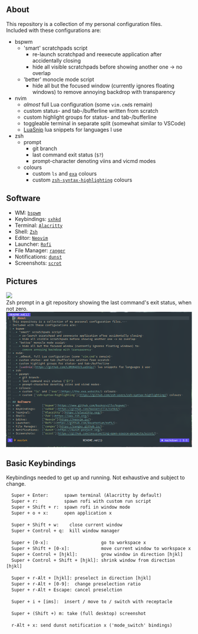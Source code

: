 ## About
This repository is a collection of my personal configuration files.  
Included with these configurations are:
* bspwm
  * 'smart' scratchpads script
    * re-launch scratchpad and reexecute application after accidentally closing
    * hide all visible scratchpads before showing another one -> no overlap
  * 'better' monocle mode script
    * hide all but the focused window (currently ignores floating windows) to
      remove annoying backdrop with transparency
* nvim
  * _almost_ full Lua configuration (some `vim.cmd`s remain)
  * custom status- and tab-/bufferline written from scratch
  * custom highlight groups for status- and tab-/bufferline
  * toggleable terminal in separate split (somewhat similar to VSCode)
  * [LuaSnip](https://github.com/L3MON4D3/LuaSnip/) lua snippets for languages I use
* zsh
  * prompt
    * git branch
    * last command exit status (`$?`)
    * prompt-character denoting viins and vicmd modes
  * colours
    * custom `ls` and [`exa`](https://the.exa.website/) colours
    * custom [`zsh-syntax-highlighting`](https://github.com/zsh-users/zsh-syntax-highlighting/) colours

## Software
* WM:             [`bspwm`](https://www.github.com/baskerville/bspwm/)
* Keybindings:    [`sxhkd`](https://github.com/baskerville/sxhkd/)
* Terminal:       [`Alacritty`](https://alacritty.org/)
* Shell:          [`Zsh`](https://www.zsh.org/)
* Editor:         [`Neovim`](https://neovim.io/)
* Launcher:       [`Rofi`](https://github.com/davatorium/rofi/)
* File Manager:   [`ranger`](https://ranger.github.io/)
* Notifications:  [`dunst`](https://dunst-project.org/)
* Screenshots:    [`scrot`](https://github.com/resurrecting-open-source-projects/scrot/)

## Pictures
![](Pictures/shell.png)  
Zsh prompt in a git repository showing the last command's exit status, when
not zero.
![](Pictures/nvim.png)

## Basic Keybindings
Keybindings needed to get up and running. Not exhaustive and subject to change.
```
  Super + Enter:      spawn terminal (Alacritty by default)
  Super + r:          spawn rofi with custom run script
  Super + Shift + r:  spawn rofi in window mode
  Super + o + x:      open application x

  Super + Shift + w:    close current window
  Super + Control + q:  kill window manager

  Super + [0-x]:                    go to workspace x
  Super + Shift + [0-x]:            move current window to workspace x
  Super + Control + [hjkl]:         grow window in direction [hjkl]
  Super + Control + Shift + [hjkl]: shrink window from direction [hjkl]

  Super + r-Alt + [hjkl]: preselect in direction [hjkl]
  Super + r-Alt + [0-9]:  change preselection ratio
  Super + r-Alt + Escape: cancel preselction

  Super + i + [ims]:  insert / move to / switch with receptacle

  Super + (Shift +) m: take (full desktop) screenshot

  r-Alt + x: send dunst notification x ('mode_switch' bindings)
```

